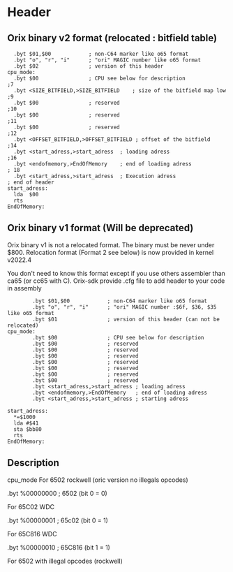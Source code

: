 # Header


## Orix binary v2 format (relocated : bitfield table)

``` ca65
  .byt $01,$00            ; non-C64 marker like o65 format
  .byt "o", "r", "i"      ; "ori" MAGIC number like o65 format
  .byt $02                ; version of this header
cpu_mode:
  .byt $00                ; CPU see below for description
;7
  .byt <SIZE_BITFIELD,>SIZE_BITFIELD    ; size of the bitfield map low
;9
  .byt $00                ; reserved
;10
  .byt $00                ; reserved
;11
  .byt $00                ; reserved
;12
  .byt <OFFSET_BITFIELD,>OFFSET_BITFIELD ; offset of the bitfield
;14
  .byt <start_adress,>start_adress  ; loading adress
;16
  .byt <endofmemory,>EndOfMemory    ; end of loading adress
; 18
  .byt <start_adress,>start_adress  ; Execution adress
; end of header
start_adress:
  lda  $00
  rts
EndOfMemory:
```

## Orix binary v1 format (Will be deprecated)

Orix binary v1 is not a relocated format. The binary must be never under $800. Relocation format (Format 2 see below) is now provided in kernel v2022.4

You don't need to know this format except if you use others assembler than ca65 (or cc65 with C). Orix-sdk provide .cfg file to add header to your code in assembly

``` ca65
        .byt $01,$00            ; non-C64 marker like o65 format
        .byt "o", "r", "i"      ; "ori" MAGIC number :$6f, $36, $35 like o65 format
        .byt $01                ; version of this header (can not be relocated)
cpu_mode:
        .byt $00                ; CPU see below for description
        .byt $00                ; reserved
        .byt $00                ; reserved
        .byt $00                ; reserved
        .byt $00                ; reserved
        .byt $00                ; reserved
        .byt $00                ; reserved
        .byt $00                ; reserved
        .byt <start_adress,>start_adress ; loading adress
        .byt <endofmemory,>EndOfMemory   ; end of loading adress
        .byt <start_adress,>start_adress ; starting adress

start_adress:
  *=$1000
  lda #$41
  sta $bb80
  rts
EndOfMemory:
```

## Description

cpu_mode
  For 6502 rockwell (oric version no illegals opcodes)

.byt %00000000 ; 6502 (bit 0 = 0)

  For 65C02 WDC

.byt %00000001 ; 65c02 (bit 0 = 1)

  For 65C816 WDC

.byt %00000010 ; 65C816 (bit 1 = 1)

  For 6502 with illegal opcodes (rockwell)
